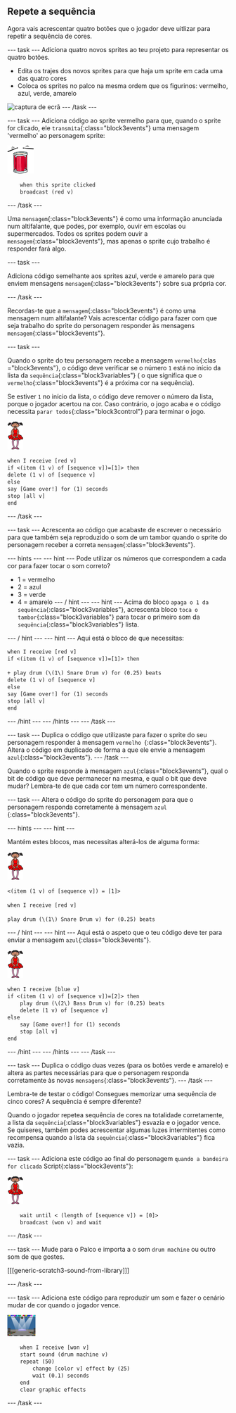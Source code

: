 ## Repete a sequência

Agora vais acrescentar quatro botões que o jogador deve uitlizar para repetir a sequência de cores.

\--- task \--- Adiciona quatro novos sprites ao teu projeto para representar os quatro botões.

+ Edita os trajes dos novos sprites para que haja um sprite em cada uma das quatro cores
+ Coloca os sprites no palco na mesma ordem que os figurinos: vermelho, azul, verde, amarelo

![captura de ecrã](images/colour-drums.png) \--- /task \---

\--- task \--- Adiciona código ao sprite vermelho para que, quando o sprite for clicado, ele `transmita`{:class="block3events"} uma mensagem 'vermelho' ao personagem sprite:

![tambor-vermelho](images/red_drum.png)

```blocks3
    when this sprite clicked
    broadcast (red v)
```

\--- /task \---

Uma `mensagem`{:class="block3events"} é como uma informação anunciada num altifalante, que podes, por exemplo, ouvir em escolas ou supermercados. Todos os sprites podem ouvir a `mensagem`{:class="block3events"}, mas apenas o sprite cujo trabalho é responder fará algo.

\--- task \---

Adiciona código semelhante aos sprites azul, verde e amarelo para que enviem mensagens `mensagem`{:class="block3events"} sobre sua própria cor.

\--- /task \---

Recordas-te que a `mensagem`{:class="block3events"} é como uma mensagem num altifalante? Vais acrescentar código para fazer com que seja trabalho do sprite do personagem responder às mensagens `mensagem`{:class="block3events"}.

\--- task \---

Quando o sprite do teu personagem recebe a mensagem `vermelho`{:clas ="block3events"}, o código deve verificar se o número `1` está no início da lista da `sequência`{:class="block3variables"} ( o que significa que o `vermelho`{:class="block3events"} é a próxima cor na sequência).

Se estiver `1` no início da lista, o código deve remover o número da lista, porque o jogador acertou na cor. Caso contrário, o jogo acaba e o código necessita `parar todos`{:class="block3control"} para terminar o jogo.

![bailarina](images/ballerina.png)

```blocks3
when I receive [red v]
if <(item (1 v) of [sequence v])=[1]> then
delete (1 v) of [sequence v]
else
say [Game over!] for (1) seconds
stop [all v]
end
```

\--- /task \---

\--- task \--- Acrescenta ao código que acabaste de escrever o necessário para que também seja reproduzido o som de um tambor quando o sprite do personagem receber a correta `mensagem`{:class="block3events"}.

\--- hints \--- \--- hint \--- Pode utilizar os números que correspondem a cada cor para fazer tocar o som correto?

+ 1 = vermelho
+ 2 = azul
+ 3 = verde
+ 4 = amarelo \--- / hint \--- \--- hint \--- Acima do bloco `apaga o 1 da sequência`{:class="block3variables"}, acrescenta bloco `toca o tambor`{:class="block3variables"} para tocar o primeiro som da `sequência`{:class="block3variables"} lista.

\--- / hint \--- \--- hint \--- Aqui está o bloco de que necessitas:

```blocks3
when I receive [red v]
if <(item (1 v) of [sequence v])=[1]> then

+ play drum (\(1\) Snare Drum v) for (0.25) beats
delete (1 v) of [sequence v]
else
say [Game over!] for (1) seconds
stop [all v]
end

```

\--- /hint \--- \--- /hints \--- \--- /task \---

\--- task \--- Duplica o código que utilizaste para fazer o sprite do seu personagem responder à mensagem `vermelho `{:class="block3events"}. Altera o código em duplicado de forma a que ele envie a mensagem `azul`{:class="block3events"}. \--- /task \---

Quando o sprite responde à mensagem `azul`{:class="block3events"}, qual o bit de código que deve permanecer na mesma, e qual o bit que deve mudar? Lembra-te de que cada cor tem um número correspondente.

\--- task \--- Altera o código do sprite do personagem para que o personagem responda corretamente à mensagem `azul` {:class="block3events"}.

\--- hints \--- \--- hint \---

Mantém estes blocos, mas necessitas alterá-los de alguma forma:

![bailarina](images/ballerina.png)

```blocks3
<(item (1 v) of [sequence v]) = [1]>

when I receive [red v]

play drum (\(1\) Snare Drum v) for (0.25) beats
```

\--- / hint \--- \--- hint \--- Aqui está o aspeto que o teu código deve ter para enviar a mensagem `azul`{:class="block3events"}.

![bailarina](images/ballerina.png)

```blocks3
when I receive [blue v]
if <(item (1 v) of [sequence v])=[2]> then
    play drum (\(2\) Bass Drum v) for (0.25) beats
    delete (1 v) of [sequence v]
else
    say [Game over!] for (1) seconds
    stop [all v]
end
```

\--- /hint \--- \--- /hints \--- \--- /task \---

\--- task \--- Duplica o código duas vezes (para os botões verde e amarelo) e altera as partes necessárias para que o personagem responda corretamente às novas `mensagens`{:class="block3events"}. \--- /task \---

Lembra-te de testar o código! Consegues memorizar uma sequência de cinco cores? A sequência é sempre diferente?

Quando o jogador repetea sequência de cores na totalidade corretamente, a lista da `sequência`{:class="block3variables"} esvazia e o jogador vence. Se quiseres, também podes acrescentar algumas luzes intermitentes como recompensa quando a lista da `sequência`{:class="block3variables"} fica vazia.

\--- task \--- Adiciona este código ao final do personagem `quando a bandeira for clicada` Script{:class="block3events"}:

![bailarina](images/ballerina.png)

```blocks3
    wait until < (length of [sequence v]) = [0]>
    broadcast (won v) and wait
```

\--- /task \---

\--- task \--- Mude para o Palco e importa a o som `drum machine` ou outro som de que gostes.

[[[generic-scratch3-sound-from-library]]]

\--- /task \---

\--- task \--- Adiciona este código para reproduzir um som e fazer o cenário mudar de cor quando o jogador vence.

![bailarina](images/stage.png)

```blocks3
    when I receive [won v]
    start sound (drum machine v)
    repeat (50)
        change [color v] effect by (25)
        wait (0.1) seconds
    end
    clear graphic effects
```

\--- /task \---